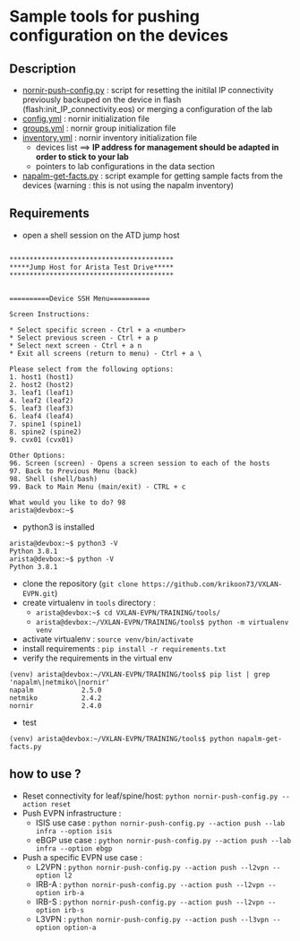 # Sample tools for pushing configuration on the devices

## Description

- [nornir-push-config.py](nornir-push-config.py) : script for resetting the initilal IP connectivity previously backuped on the device in flash (flash:init_IP_connectivity.eos) or merging a configuration of the lab
- [config.yml](config.yml) : nornir initialization file
- [groups.yml](group.yml) : nornir group initialization file
- [inventory.yml](inventory.yml) : nornir inventory initialization file
  - devices list ==> **IP address for management should be adapted in order to stick to your lab** 
  - pointers to lab configurations in the data section
- [napalm-get-facts.py](napalm-get-facts.py) : script example for getting sample facts from the devices (warning : this is not using the napalm inventory)

## Requirements

- open a shell session on the ATD jump host 
```

*****************************************
*****Jump Host for Arista Test Drive*****
*****************************************


==========Device SSH Menu==========

Screen Instructions:

* Select specific screen - Ctrl + a <number>
* Select previous screen - Ctrl + a p
* Select next screen - Ctrl + a n
* Exit all screens (return to menu) - Ctrl + a \

Please select from the following options:
1. host1 (host1)
2. host2 (host2)
3. leaf1 (leaf1)
4. leaf2 (leaf2)
5. leaf3 (leaf3)
6. leaf4 (leaf4)
7. spine1 (spine1)
8. spine2 (spine2)
9. cvx01 (cvx01)

Other Options: 
96. Screen (screen) - Opens a screen session to each of the hosts
97. Back to Previous Menu (back)
98. Shell (shell/bash)
99. Back to Main Menu (main/exit) - CTRL + c

What would you like to do? 98
arista@devbox:~$ 
```
- python3 is installed
```
arista@devbox:~$ python3 -V
Python 3.8.1
arista@devbox:~$ python -V
Python 3.8.1
```
- clone the repository (`git clone https://github.com/krikoon73/VXLAN-EVPN.git`)
- create virtualenv in `tools` directory : 
  - `arista@devbox:~$ cd VXLAN-EVPN/TRAINING/tools/`
  - `arista@devbox:~/VXLAN-EVPN/TRAINING/tools$ python -m virtualenv venv`
- activate virtualenv : `source venv/bin/activate`
- install requirements : `pip install -r requirements.txt`
- verify the requirements in the virtual env
```
(venv) arista@devbox:~/VXLAN-EVPN/TRAINING/tools$ pip list | grep 'napalm\|netmiko\|nornir'
napalm            2.5.0
netmiko           2.4.2
nornir            2.4.0
```
- test 
```
(venv) arista@devbox:~/VXLAN-EVPN/TRAINING/tools$ python napalm-get-facts.py 
```

## how to use ?

- Reset connectivity for leaf/spine/host: `python nornir-push-config.py --action reset`
- Push EVPN infrastructure :
  - ISIS use case : `python nornir-push-config.py --action push --lab infra --option isis`
  - eBGP use case : `python nornir-push-config.py --action push --lab infra --option ebgp`
- Push a specific EVPN use case :
  - L2VPN : `python nornir-push-config.py --action push --l2vpn --option l2`
  - IRB-A : `python nornir-push-config.py --action push --l2vpn --option irb-a`
  - IRB-S : `python nornir-push-config.py --action push --l2vpn --option irb-s`
  - L3VPN : `python nornir-push-config.py --action push --l3vpn --option option-a`
